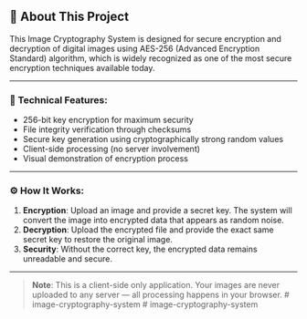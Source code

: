 ## 📖 About This Project

This Image Cryptography System is designed for secure encryption and decryption of digital images using AES-256 (Advanced Encryption Standard) algorithm, which is widely recognized as one of the most secure encryption techniques available today.

---

### 🔧 Technical Features:

- 256-bit key encryption for maximum security  
- File integrity verification through checksums  
- Secure key generation using cryptographically strong random values  
- Client-side processing (no server involvement)  
- Visual demonstration of encryption process

---

### ⚙️ How It Works:

1. **Encryption**: Upload an image and provide a secret key. The system will convert the image into encrypted data that appears as random noise.  
2. **Decryption**: Upload the encrypted file and provide the exact same secret key to restore the original image.  
3. **Security**: Without the correct key, the encrypted data remains unreadable and secure.

---

> **Note**: This is a client-side only application. Your images are never uploaded to any server — all processing happens in your browser.
#   i m a g e - c r y p t o g r a p h y - s y s t e m  
 #   i m a g e - c r y p t o g r a p h y - s y s t e m  
 
